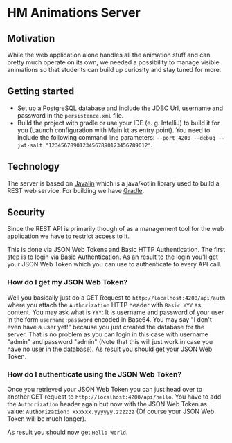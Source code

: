 # HM Animations Server

## Motivation
While the web application alone handles all the animation stuff and can pretty much operate on its own, we needed a possibility to manage visible animations so that students can build up curiosity and stay tuned for more.

## Getting started
- Set up a PostgreSQL database and include the JDBC Url, username and password in the `persistence.xml` file.
- Build the project with gradle or use your IDE (e. g. IntelliJ) to build it for you (Launch configuration with Main.kt as entry point). You need to include the following command line parameters: `--port 4200 --debug --jwt-salt "12345678901234567890123456789012"`.

## Technology
The server is based on [Javalin](javalin.io) which is a java/kotlin library used to build a REST web service. For building we have [Gradle](https://gradle.org/).

## Security
Since the REST API is primarily though of as a management tool for the web application we have to restrict access to it.

This is done via JSON Web Tokens and Basic HTTP Authentication. The first step is to login via Basic Authentication. As an result to the login you'll get your JSON Web Token which you can use to authenticate to every API call.

### How do I get my JSON Web Token?
Well you basically just do a GET Request to `http://localhost:4200/api/auth` where you attach the `Authorization` HTTP header with `Basic YYY` as content. You may ask what is `YYY`: It is username and password of your user in the form `username:password` encoded in Base64.
You may say "I don't even have a user yet!" because you just created the database for the server. That is no problem as you can login in this case with username "admin" and password "admin" (Note that this will just work in case you have no user in the database).
As result you should get your JSON Web Token.

### How do I authenticate using the JSON Web Token?
Once you retrieved your JSON Web Token you can just head over to another GET request to `http://localhost:4200/api/hello`. You have to add the `Authorization` header again but now with the JSON Web Token as value: `Authorization: xxxxxx.yyyyyy.zzzzzz` (Of course your JSON Web Token will be much longer).

As result you should now get `Hello World`.
